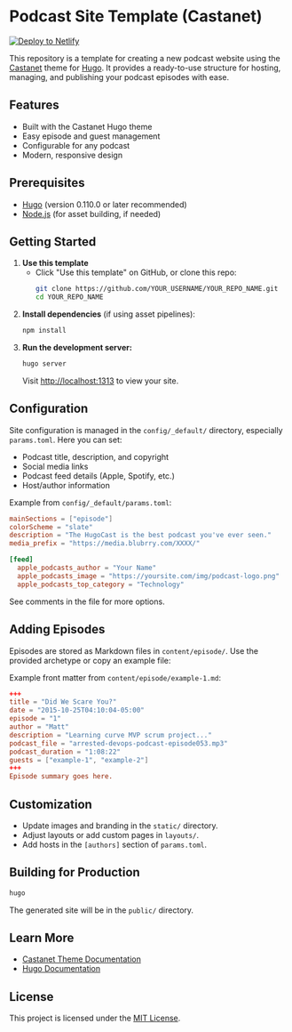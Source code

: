 # Podcast Site Template (Castanet)

[![Deploy to Netlify](https://www.netlify.com/img/deploy/button.svg)](https://app.netlify.com/start/deploy?repository=https://github.com/mattstratton/castanet-template)

This repository is a template for creating a new podcast website using the [Castanet](https://github.com/mattstratton/castanet) theme for [Hugo](https://gohugo.io/). It provides a ready-to-use structure for hosting, managing, and publishing your podcast episodes with ease.

## Features
- Built with the Castanet Hugo theme
- Easy episode and guest management
- Configurable for any podcast
- Modern, responsive design

## Prerequisites
- [Hugo](https://gohugo.io/getting-started/installing/) (version 0.110.0 or later recommended)
- [Node.js](https://nodejs.org/) (for asset building, if needed)

## Getting Started

1. **Use this template**
   - Click "Use this template" on GitHub, or clone this repo:
     ```sh
     git clone https://github.com/YOUR_USERNAME/YOUR_REPO_NAME.git
     cd YOUR_REPO_NAME
     ```
2. **Install dependencies** (if using asset pipelines):
   ```sh
   npm install
   ```
3. **Run the development server:**
   ```sh
   hugo server
   ```
   Visit [http://localhost:1313](http://localhost:1313) to view your site.

## Configuration

Site configuration is managed in the `config/_default/` directory, especially `params.toml`. Here you can set:
- Podcast title, description, and copyright
- Social media links
- Podcast feed details (Apple, Spotify, etc.)
- Host/author information

Example from `config/_default/params.toml`:
```toml
mainSections = ["episode"]
colorScheme = "slate"
description = "The HugoCast is the best podcast you've ever seen."
media_prefix = "https://media.blubrry.com/XXXX/"

[feed]
  apple_podcasts_author = "Your Name"
  apple_podcasts_image = "https://yoursite.com/img/podcast-logo.png"
  apple_podcasts_top_category = "Technology"
```

See comments in the file for more options.

## Adding Episodes
Episodes are stored as Markdown files in `content/episode/`. Use the provided archetype or copy an example file:

Example front matter from `content/episode/example-1.md`:
```toml
+++
title = "Did We Scare You?"
date = "2015-10-25T04:10:04-05:00"
episode = "1"
author = "Matt"
description = "Learning curve MVP scrum project..."
podcast_file = "arrested-devops-podcast-episode053.mp3"
podcast_duration = "1:08:22"
guests = ["example-1", "example-2"]
+++
Episode summary goes here.
```

## Customization
- Update images and branding in the `static/` directory.
- Adjust layouts or add custom pages in `layouts/`.
- Add hosts in the `[authors]` section of `params.toml`.

## Building for Production
```sh
hugo
```
The generated site will be in the `public/` directory.

## Learn More
- [Castanet Theme Documentation](https://github.com/mattstratton/castanet)
- [Hugo Documentation](https://gohugo.io/documentation/)

## License

This project is licensed under the [MIT License](LICENSE). 
